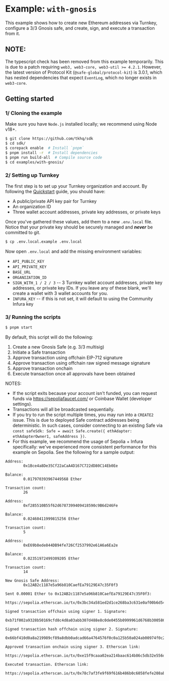 # Example: `with-gnosis`

This example shows how to create new Ethereum addresses via Turnkey, configure a 3/3 Gnosis safe, and create, sign, and execute a transaction from it.

## NOTE:

The typescript check has been removed from this example temporarily. This is due to a patch requiring `web3, web3-core, web3-util >= 4.2.1`. However, the latest version of Protocol Kit (`@safe-global/protocol-kit`) is 3.0.1, which has nested dependencies that expect `EventLog`, which no longer exists in `web3-core`.

## Getting started

### 1/ Cloning the example

Make sure you have `Node.js` installed locally; we recommend using Node v18+.

```bash
$ git clone https://github.com/tkhq/sdk
$ cd sdk/
$ corepack enable  # Install `pnpm`
$ pnpm install -r  # Install dependencies
$ pnpm run build-all  # Compile source code
$ cd examples/with-gnosis/
```

### 2/ Setting up Turnkey

The first step is to set up your Turnkey organization and account. By following the [Quickstart](https://docs.turnkey.com/getting-started/quickstart) guide, you should have:

- A public/private API key pair for Turnkey
- An organization ID
- Three wallet account addresses, private key addresses, or private keys

Once you've gathered these values, add them to a new `.env.local` file. Notice that your private key should be securely managed and **_never_** be committed to git.

```bash
$ cp .env.local.example .env.local
```

Now open `.env.local` and add the missing environment variables:

- `API_PUBLIC_KEY`
- `API_PRIVATE_KEY`
- `BASE_URL`
- `ORGANIZATION_ID`
- `SIGN_WITH_1 / 2 / 3` -- 3 Turnkey wallet account addresses, private key addresses, or private key IDs. If you leave any of these blank, we'll create a wallet with 3 wallet accounts for you.
- `INFURA_KEY` -- if this is not set, it will default to using the Community Infura key

### 3/ Running the scripts

```bash
$ pnpm start
```

By default, this script will do the following:

1. Create a new Gnosis Safe (e.g. 3/3 multisig)
2. Initiate a Safe transaction
3. Approve transaction using offchain EIP-712 signature
4. Approve transaction using offchain raw signed message signature
5. Approve transaction onchain
6. Execute transaction once all approvals have been obtained

NOTES:

- If the script exits because your account isn't funded, you can request funds via https://sepoliafaucet.com/ or Coinbase Wallet (developer settings).
- Transactions will all be broadcasted sequentially.
- If you try to run the script multiple times, you may run into a `CREATE2` issue. This is due to deployed Safe contract addresses being deterministic. In such cases, consider connecting to an existing Safe via `const safeSdk: Safe = await Safe.create({ ethAdapter: ethAdapterOwner1, safeAddress })`.
- For this example, we recommend the usage of Sepolia + Infura specifically: we've experienced more consistent performance for this example on Sepolia.
  See the following for a sample output:

```
Address:
        0x1Bce4a8De35Cf22aCaA4D167C722dD80C14Eb0Ee

Balance:
        0.017970393967449568 Ether

Transaction count:
        26

Address:
        0xf285510B55f62d6787399409418590c9B6d246Fe

Balance:
        0.02460411999815256 Ether

Transaction count:
        5

Address:
        0xE69b8ede844DB94fe726Cf2537992e61A6a6Ea2e

Balance:
        0.02351972499309205 Ether

Transaction count:
        14

New Gnosis Safe Address:
        0x12AB2c1187e5a96b810CaefEa79129E47c35F0f3

Sent 0.00001 Ether to 0x12AB2c1187e5a96b810CaefEa79129E47c35F0f3:
        https://sepolia.etherscan.io/tx/0x3bc34a581ed2d1ce268ba3c631e0af00b6d54014c5801b3b7d19453fcf571ae2

Signed transaction offchain using signer 1. Signature:
        0xb71f002a9328b50169cfd8c4d8a03abb307d488e8c0de0455b0999961d6768b3005860f457c25420d1bb993cb0b60d8c07862e6e39d9953a6a2d44da2fd172261c

Signed transaction hash offchain using signer 2. Signature:
        0x66bf410d0a8a219989cf89a8dbb0adcad66a4764576f0c0a125b50a024ab00974f0c232e42feccb61890186bf22db111481b6f5bb9ebc4c0b95f65795353235720

Approved transaction onchain using signer 3. Etherscan link:
        https://sepolia.etherscan.io/tx/0xe15f9caaa02ea214baac614b86c5db32e556d8ca043060a3f7cf4a899cf81852

Executed transaction. Etherscan link:
        https://sepolia.etherscan.io/tx/0x78c7af3fe9f69f616b486b0c6058fefe208ab3c00596c519907a139c78157f92
```
